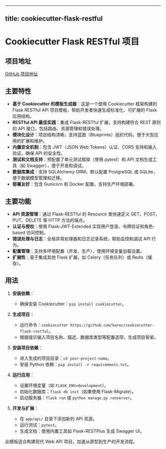 
---
title: cookiecutter-flask-restful
---

# Cookiecutter Flask RESTful 项目

## 项目地址
[GitHub 项目地址](https://github.com/karec/cookiecutter-flask-restful)

## 主要特性
- **基于 Cookiecutter 的模板生成器**：这是一个使用 Cookiecutter 框架构建的 Flask RESTful API 项目模板，帮助开发者快速生成标准化、可扩展的 Flask 应用结构。
- **RESTful API 最佳实践**：集成 Flask-RESTful 扩展，支持构建符合 REST 原则的 API 接口，包括路由、资源管理和错误处理。
- **模块化设计**：项目结构清晰，支持蓝图（Blueprints）组织代码，便于大型应用的扩展和维护。
- **内置安全机制**：包含 JWT（JSON Web Tokens）认证、CORS 支持和输入验证，确保 API 的安全性。
- **测试和文档支持**：预配置了单元测试框架（使用 pytest）和 API 文档生成工具（如 Swagger），便于开发和调试。
- **数据库集成**：支持 SQLAlchemy ORM，默认配置 PostgreSQL 或 SQLite，便于数据模型管理和迁移。
- **部署友好**：包含 Gunicorn 和 Docker 配置，支持生产环境部署。

## 主要功能
- **API 资源管理**：通过 Flask-RESTful 的 Resource 类快速定义 GET、POST、PUT、DELETE 等 HTTP 方法的端点。
- **认证与授权**：使用 Flask-JWT-Extended 实现用户登录、令牌验证和角色-based 访问控制。
- **错误处理与日志**：全局异常处理器和日志记录系统，帮助监控和调试 API 行为。
- **配置管理**：支持多环境配置（开发、生产），使用环境变量加载设置。
- **扩展性**：易于集成其他 Flask 扩展，如 Celery（任务队列）或 Redis（缓存）。

## 用法
1. **安装依赖**：
   - 确保安装 Cookiecutter：`pip install cookiecutter`。
   
2. **生成项目**：
   - 运行命令：`cookiecutter https://github.com/karec/cookiecutter-flask-restful`。
   - 根据提示输入项目名称、描述、数据库类型等配置选项，生成项目骨架。

3. **安装项目依赖**：
   - 进入生成的项目目录：`cd your-project-name`。
   - 安装 Python 依赖：`pip install -r requirements.txt`。

4. **运行应用**：
   - 设置环境变量（如 `FLASK_ENV=development`）。
   - 初始化数据库：`flask db init`（如果使用 Flask-Migrate）。
   - 启动服务器：`flask run` 或 `python manage.py runserver`。

5. **开发与扩展**：
   - 在 `app/api/` 目录下添加新的 API 资源。
   - 运行测试：`pytest`。
   - 生成文档：使用内置工具如 Flask-RESTPlus 生成 Swagger UI。

此模板适合构建现代 Web API 项目，加速从原型到生产的开发流程。